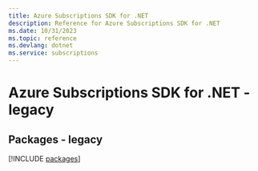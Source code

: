 ```yaml
---
title: Azure Subscriptions SDK for .NET
description: Reference for Azure Subscriptions SDK for .NET
ms.date: 10/31/2023
ms.topic: reference
ms.devlang: dotnet
ms.service: subscriptions
---
```

# Azure Subscriptions SDK for .NET - legacy
## Packages - legacy
[!INCLUDE [packages](subscriptions-index.md)]